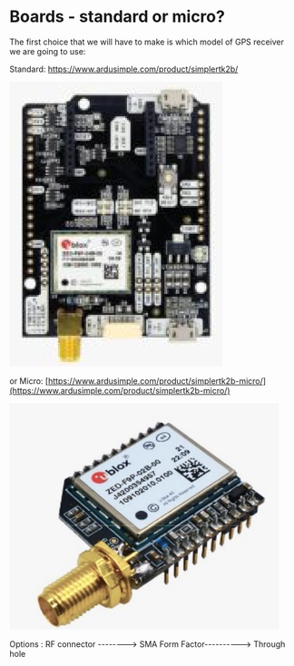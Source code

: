 # Boards - standard or micro?

The first choice that we will have to make is which model of GPS receiver we are going to use:&#x20;

Standard: https://www.ardusimple.com/product/simplertk2b/

![](<../../.gitbook/assets/image (1).png>)



or Micro: [https://www.ardusimple.com/product/simplertk2b-micro/](https://www.ardusimple.com/product/simplertk2b-micro/)

![](../../.gitbook/assets/image.png)

Options : RF connector --------> SMA Form Factor----------> Through hole
